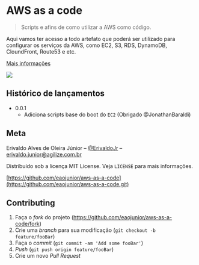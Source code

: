 # AWS as a code
> Scripts e afins de como utilizar a AWS como código.

Aqui vamos ter acesso a todo artefato que poderá ser utilizado para configurar os serviços da AWS, como EC2, S3, RDS, DynamoDB, CloundFront, Route53 e etc.

[Mais informações](http://wiki.agilize.com.br)

![](../assets/agilize-logo.png)

## Histórico de lançamentos

* 0.0.1
    * Adiciona scripts base do boot do `EC2` (Obrigado @JonathanBaraldi) 

## Meta

Erivaldo Alves de Oleira Júnior – [@ErivaldoJr](https://github.com/eaojunior) – erivaldo.junior@agilize.com.br

Distribuído sob a licença MIT License. Veja `LICENSE` para mais informações.

[https://github.com/eaojunior/aws-as-a-code](https://github.com/eaojunior/aws-as-a-code.git)

## Contributing

1. Faça o _fork_ do projeto (<https://github.com/eaojunior/aws-as-a-code/fork>)
2. Crie uma _branch_ para sua modificação (`git checkout -b feature/fooBar`)
3. Faça o _commit_ (`git commit -am 'Add some fooBar'`)
4. _Push_ (`git push origin feature/fooBar`)
5. Crie um novo _Pull Request_

[npm-image]: https://img.shields.io/npm/v/datadog-metrics.svg?style=flat-square
[npm-url]: https://npmjs.org/package/datadog-metrics
[npm-downloads]: https://img.shields.io/npm/dm/datadog-metrics.svg?style=flat-square
[travis-image]: https://img.shields.io/travis/dbader/node-datadog-metrics/master.svg?style=flat-square
[travis-url]: https://travis-ci.org/dbader/node-datadog-metrics
[wiki]: http://wiki.agilize.com.br
